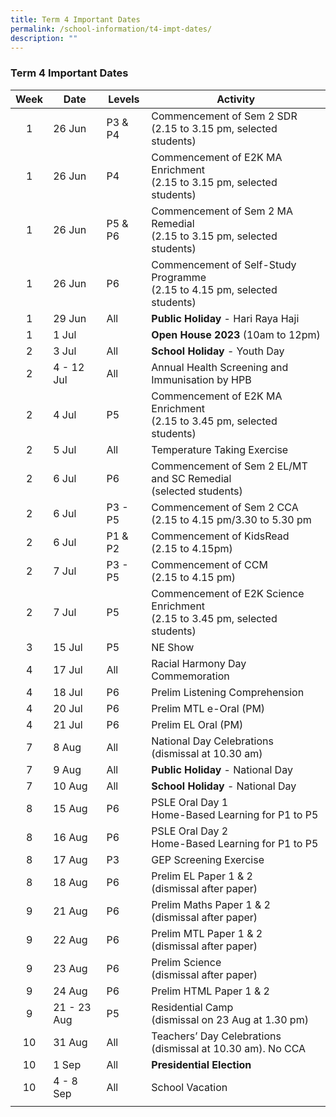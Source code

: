 ```yaml
---
title: Term 4 Important Dates
permalink: /school-information/t4-impt-dates/
description: ""
---
```

### Term 4 Important Dates

| Week | Date | Levels | Activity |
|:---:| -------- | --- | --- |
| 1 | 26 Jun | P3 &amp; P4 | Commencement of Sem 2 SDR<br> (2.15 to 3.15 pm, selected students) |
| 1 | 26 Jun | P4 | Commencement of E2K MA Enrichment<br>  (2.15 to 3.15 pm, selected students) |
| 1 | 26 Jun | P5 &amp; P6 | Commencement of Sem 2 MA Remedial<br> (2.15 to 3.15 pm, selected students) |
| 1 | 26 Jun | P6 | Commencement of Self-Study Programme<br> (2.15 to 4.15 pm, selected students) |
| 1 | 29 Jun | All | **Public Holiday** - Hari Raya Haji |
| 1 | 1 Jul |  | **Open House 2023** (10am to 12pm) |
| 2 | 3 Jul | All | **School Holiday** - Youth Day |
| 2 | 4 - 12 Jul | All | Annual Health Screening and Immunisation by HPB |
| 2 | 4 Jul | P5 | Commencement of E2K MA Enrichment<br> (2.15 to 3.45 pm, selected students) |
| 2 | 5 Jul | All | Temperature Taking Exercise |
| 2 | 6 Jul | P6 | Commencement of Sem 2 EL/MT and SC Remedial<br> (selected students)  |
| 2 | 6 Jul | P3 - P5 | Commencement of Sem 2 CCA<br> (2.15 to 4.15 pm/3.30 to 5.30 pm |
| 2 | 6 Jul | P1 &amp; P2 | Commencement of KidsRead<br> (2.15 to 4.15pm) |
| 2 | 7 Jul | P3 - P5 | Commencement of CCM<br> (2.15 to 4.15 pm) |
| 2 | 7 Jul | P5 | Commencement of E2K Science Enrichment<br> (2.15 to 3.45 pm, selected students) |
| 3 | 15 Jul | P5 | NE Show |
| 4 | 17 Jul | All | Racial Harmony Day Commemoration |
| 4 | 18 Jul | P6 | Prelim Listening Comprehension |
| 4 | 20 Jul | P6 | Prelim MTL e-Oral (PM) |
| 4 | 21 Jul | P6 | Prelim EL Oral (PM) |
| 7 | 8 Aug | All | National Day Celebrations<br> (dismissal at 10.30 am)  |
| 7 | 9 Aug | All | **Public Holiday** - National Day |
| 7 | 10 Aug | All | **School Holiday** - National Day |
| 8 | 15 Aug | P6 | PSLE Oral Day 1<br>Home-Based Learning for P1 to P5 |
| 8 | 16 Aug | P6 | PSLE Oral Day 2<br>Home-Based Learning for P1 to P5 |
| 8 | 17 Aug | P3 | GEP Screening Exercise |
| 8 | 18 Aug | P6 | Prelim EL Paper 1 &amp; 2<br>(dismissal after paper) |
| 9 | 21 Aug | P6 | Prelim Maths Paper 1 &amp; 2<br> (dismissal after paper) |
| 9 | 22 Aug | P6 | Prelim MTL Paper 1 &amp; 2<br> (dismissal after paper) |
| 9 | 23 Aug | P6 | Prelim Science<br> (dismissal after paper) |
| 9 | 24 Aug | P6 | Prelim HTML Paper 1 &amp; 2 |
| 9 | 21 - 23 Aug | P5 | Residential Camp<br> (dismissal on 23 Aug at 1.30 pm)  |
| 10 | 31 Aug | All | Teachers’ Day Celebrations<br> (dismissal at 10.30 am). No CCA |
| 10 | 1 Sep | All | **Presidential Election** |
| 10 | 4 - 8 Sep | All | School Vacation |
|  |  |  |  |